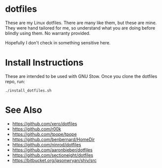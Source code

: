 dotfiles
========

These are my Linux dotfiles. There are many like them, but these are mine.  They
were hand tailored for me, so understand what you are doing before blindly using
them.  No warranty provided.

Hopefully I don't check in something sensitive here.

Install Instructions
===================

These are intended to be used with GNU Stow.  Once you clone the dotfiles repo,
run:

```./install_dotfiles.sh```

See Also
========

  * https://github.com/xero/dotfiles
  * https://github.com/r00k
  * https://github.com/tpope/tpope
  * https://github.com/benbernard/HomeDir
  * https://github.com/ninrod/dotfiles
  * https://github.com/aaronbieber/dotfiles
  * https://github.com/sectioneight/dotfiles
  * https://bitbucket.org/jasonwryan/shiv/src
